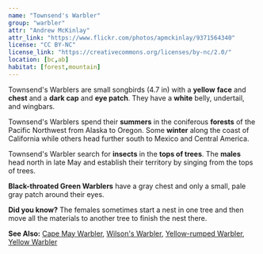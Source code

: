 ```yaml
---
name: "Townsend's Warbler"
group: "warbler"
attr: "Andrew McKinlay"
attr_link: "https://www.flickr.com/photos/apmckinlay/9371564340"
license: "CC BY-NC"
license_link: "https://creativecommons.org/licenses/by-nc/2.0/"
location: [bc,ab]
habitat: [forest,mountain]
---
```

Townsend's Warblers are small songbirds (4.7 in) with a **yellow** **face** and **chest** and a **dark cap** and **eye patch**. They have a **white** belly, undertail, and wingbars.

Townsend's Warblers spend their **summers** in the coniferous **forests** of the Pacific Northwest from Alaska to Oregon. Some **winter** along the coast of California while others head further south to Mexico and Central America.

Townsend's Warbler search for **insects** in the **tops of trees**. The **males** head north in late May and establish their territory by singing from the tops of trees.

**Black-throated Green Warblers** have a gray chest and only a small, pale gray patch around their eyes.

**Did you know?** The females sometimes start a nest in one tree and then move all the materials to another tree to finish the nest there.

<!-- generated, do not edit -->
**See Also:**
[Cape May Warbler](/{{section}}/capewarb),
[Wilson's Warbler](/{{section}}/wilswarb),
[Yellow-rumped Warbler](/{{section}}/yellrump),
[Yellow Warbler](/{{section}}/yellwarb)
